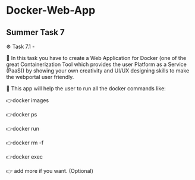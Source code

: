 # Docker-Web-App 
<h2> Summer Task 7 </h1>
⚙️ Task 7.1 -

📌 In this task you have to create a Web Application for Docker (one of the great Containerization Tool which provides the user Platform as a Service (PaaS)) by showing your own creativity and UI/UX designing skills to make the webportal user friendly.

📌 This app will help the user to run all the docker commands like:
 
  👉docker images
  
  👉docker ps
  
  👉docker run
  
  👉docker rm -f
  
  👉docker exec

  👉 add more if you want. (Optional) 
